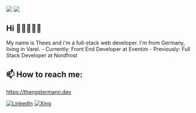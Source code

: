 ![](https://visitor-badge.glitch.me/badge?page_id=theeshengstermann)
![](https://img.shields.io/github/followers/theeshengstermann?label=follow&style=social)
<h2>Hi 👋🏼👨🏻‍💻</h2>
My name is Thees and i'm a full-stack web developer. I'm from Germany, living in Varel.
- Currently: Front End Developer at Eventim
- Previously: Full Stack Developer at Nordfrost
<h2>📫 How to reach me:</h2>

https://thengstermann.dev

<a href="https://www.linkedin.com/in/thees-hengstermann/">![LinkedIn](https://img.shields.io/badge/LinkedIn-0077B5?style=flat&logo=linkedin&logoColor=white)</a>
<a href="https://www.xing.com/profile/Thees_Hengstermann/">![Xing](https://img.shields.io/badge/Xing-126567?style=flat&logo=xing&logoColor=cfdc00)</a>
<!---
TheesHengstermann/TheesHengstermann is a ✨ special ✨ repository because its `README.md` (this file) appears on your GitHub profile.
You can click the Preview link to take a look at your changes.
--->
